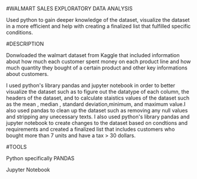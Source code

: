#WALMART SALES EXPLORATORY DATA ANALYSIS


Used python to gain deeper knowledge of the dataset, visualize the dataset in a more efficient and help with creating a finalized list that fulfilled specific conditions.

#DESCRIPTION

Donwloaded the walmart dataset from Kaggle that included information about how much each customer spent money on each product line and how much quantity they bought of a certain product and other key informations about customers. 

I used python's library pandas and jupyter notebook in order to better visualize the dataset such as to figure out the datatype of each column, the headers of the dataset, and to calculate staistics values of the dataset such as the mean , median , standard deviation,minimum, and maximum value.I also used pandas to clean up the dataset such as removing any null values and stripping any unecessary texts. I also used python's library pandas and jupyter notebook to create changes to the dataset based on condtions and requirements and created a finalized list that includes customers who bought more than 7 units and have a tax > 30 dollars.

#TOOLS 


Python specifically PANDAS

Jupyter Notebook 
